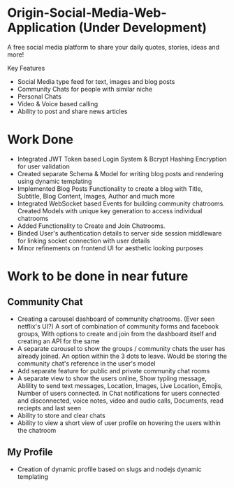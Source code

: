 # Origin-Social-Media-Web-Application (Under Development)

A free social media platform to share your daily quotes, stories, ideas and more!

 Key Features
- Social Media type feed for text, images and blog posts
- Community Chats for people with similar niche
- Personal Chats
- Video & Voice based calling
- Ability to post and share news articles
  
# Work Done

- Integrated JWT Token based Login System & Bcrypt Hashing Encryption for user validation
- Created separate Schema & Model for writing blog posts and rendering using dynamic templating
- Implemented Blog Posts Functionality to create a blog with Title, Subtitle, Blog Content, Images, Author and much more
- Integrated WebSocket based Events for building community chatrooms. Created Models with unique key generation to access individual chatrooms
- Added Functionality to Create and Join Chatrooms.
- Binded User's authentication details to server side session middleware for linking socket connection with user details
- Minor refinements on frontend UI for aesthetic looking purposes

# Work to be done in near future

## Community Chat

- Creating a carousel dashboard of community chatrooms. (Ever seen netflix's UI?) A sort of combination of community forms and facebook groups, With options to create and join from the dashboard itself and creating an API for the same
- A separate carousel to show the groups / community chats the user has already joined. An option within the 3 dots to leave. Would be storing the community chat's reference in the user's model
- Add separate feature for public and private community chat rooms
- A separate view to show the users online, Show typiing message, Ablility to send text messages, Location, Images, Live Location, Emojis, Number of users connected. In Chat notifications for users connected and disconnected, voice notes, video and audio calls, Documents, read reciepts and last seen
- Ability to store and clear chats
- Ability to view a short view of user profile on hovering the users within the chatroom

## My Profile

- Creation of dynamic profile based on slugs and nodejs dynamic templating
